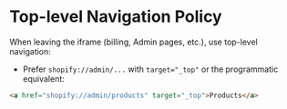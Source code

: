 # Top-level Navigation Policy

When leaving the iframe (billing, Admin pages, etc.), use top-level navigation:

- Prefer `shopify://admin/...` with `target="_top"` or the programmatic equivalent:

```html
<a href="shopify://admin/products" target="_top">Products</a>
```
